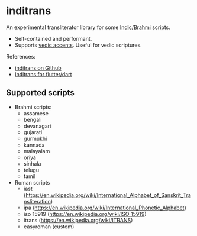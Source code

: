 # inditrans

An experimental transliterator library for some [Indic/Brahmi](https://en.wikipedia.org/wiki/Brahmic_scripts) scripts.

* Self-contained and performant.
* Supports [vedic accents](https://en.wikipedia.org/wiki/Vedic_accent). Useful for vedic scriptures.

References:
- [inditrans on Github](https://github.com/vm75/inditrans)
- [inditrans for flutter/dart](https://pub.dev/packages/inditrans)

## Supported scripts
* Brahmi scripts:
  * assamese
  * bengali
  * devanagari
  * gujarati
  * gurmukhi
  * kannada
  * malayalam
  * oriya
  * sinhala
  * telugu
  * tamil
* Roman scripts
  * iast (https://en.wikipedia.org/wiki/International_Alphabet_of_Sanskrit_Transliteration)
  * ipa (https://en.wikipedia.org/wiki/International_Phonetic_Alphabet)
  * iso 15919 (https://en.wikipedia.org/wiki/ISO_15919)
  * itrans (https://en.wikipedia.org/wiki/ITRANS)
  * easyroman (custom)
